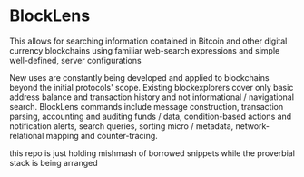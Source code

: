 BlockLens
=========

This allows for searching information contained in Bitcoin and other digital currency blockchains using familiar web-search expressions and simple well-defined, server configurations

New uses are constantly being developed and applied to blockchains beyond the initial protocols' scope. Existing blockexplorers cover only basic address balance and transaction history and not informational / navigational search. BlockLens commands include message construction, transaction parsing, accounting and auditing funds / data, condition-based actions and notification alerts, search queries, sorting micro / metadata, network-relational mapping and counter-tracing.

this repo is just holding mishmash of borrowed snippets while the proverbial stack is being arranged
